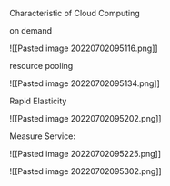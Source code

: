 Characteristic of Cloud Computing

on demand

![[Pasted image 20220702095116.png]]

resource pooling

![[Pasted image 20220702095134.png]]

Rapid Elasticity

![[Pasted image 20220702095202.png]]

Measure Service:

![[Pasted image 20220702095225.png]]

![[Pasted image 20220702095302.png]]

